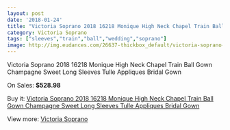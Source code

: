 ```yaml
---
layout: post
date: '2018-01-24'
title: "Victoria Soprano 2018 16218 Monique High Neck Chapel Train Ball Gown Champagne Sweet Long Sleeves Tulle Appliques Bridal Gown"
category: Victoria Soprano
tags: ["sleeves","train","ball","wedding","soprano"]
image: http://img.eudances.com/26637-thickbox_default/victoria-soprano-2018-16218-monique-high-neck-chapel-train-ball-gown-champagne-sweet-long-sleeves-tulle-appliques-bridal-gown.jpg
---
```

Victoria Soprano 2018 16218 Monique High Neck Chapel Train Ball Gown Champagne Sweet Long Sleeves Tulle Appliques Bridal Gown

On Sales: **$528.98**
<a href="https://www.eudances.com/en/victoria-soprano/8907-victoria-soprano-2018-16218-monique-high-neck-chapel-train-ball-gown-champagne-sweet-long-sleeves-tulle-appliques-bridal-gown.html"><amp-img layout="responsive" width="600" height="600" src="//img.eudances.com/26637-thickbox_default/victoria-soprano-2018-16218-monique-high-neck-chapel-train-ball-gown-champagne-sweet-long-sleeves-tulle-appliques-bridal-gown.jpg" alt="Victoria Soprano 2018 16218 Monique High Neck Chapel Train Ball Gown Champagne Sweet Long Sleeves Tulle Appliques Bridal Gown 0" /></a>
<a href="https://www.eudances.com/en/victoria-soprano/8907-victoria-soprano-2018-16218-monique-high-neck-chapel-train-ball-gown-champagne-sweet-long-sleeves-tulle-appliques-bridal-gown.html"><amp-img layout="responsive" width="600" height="600" src="//img.eudances.com/26644-thickbox_default/victoria-soprano-2018-16218-monique-high-neck-chapel-train-ball-gown-champagne-sweet-long-sleeves-tulle-appliques-bridal-gown.jpg" alt="Victoria Soprano 2018 16218 Monique High Neck Chapel Train Ball Gown Champagne Sweet Long Sleeves Tulle Appliques Bridal Gown 1" /></a>
<a href="https://www.eudances.com/en/victoria-soprano/8907-victoria-soprano-2018-16218-monique-high-neck-chapel-train-ball-gown-champagne-sweet-long-sleeves-tulle-appliques-bridal-gown.html"><amp-img layout="responsive" width="600" height="600" src="//img.eudances.com/26643-thickbox_default/victoria-soprano-2018-16218-monique-high-neck-chapel-train-ball-gown-champagne-sweet-long-sleeves-tulle-appliques-bridal-gown.jpg" alt="Victoria Soprano 2018 16218 Monique High Neck Chapel Train Ball Gown Champagne Sweet Long Sleeves Tulle Appliques Bridal Gown 2" /></a>
<a href="https://www.eudances.com/en/victoria-soprano/8907-victoria-soprano-2018-16218-monique-high-neck-chapel-train-ball-gown-champagne-sweet-long-sleeves-tulle-appliques-bridal-gown.html"><amp-img layout="responsive" width="600" height="600" src="//img.eudances.com/26642-thickbox_default/victoria-soprano-2018-16218-monique-high-neck-chapel-train-ball-gown-champagne-sweet-long-sleeves-tulle-appliques-bridal-gown.jpg" alt="Victoria Soprano 2018 16218 Monique High Neck Chapel Train Ball Gown Champagne Sweet Long Sleeves Tulle Appliques Bridal Gown 3" /></a>
<a href="https://www.eudances.com/en/victoria-soprano/8907-victoria-soprano-2018-16218-monique-high-neck-chapel-train-ball-gown-champagne-sweet-long-sleeves-tulle-appliques-bridal-gown.html"><amp-img layout="responsive" width="600" height="600" src="//img.eudances.com/26641-thickbox_default/victoria-soprano-2018-16218-monique-high-neck-chapel-train-ball-gown-champagne-sweet-long-sleeves-tulle-appliques-bridal-gown.jpg" alt="Victoria Soprano 2018 16218 Monique High Neck Chapel Train Ball Gown Champagne Sweet Long Sleeves Tulle Appliques Bridal Gown 4" /></a>
<a href="https://www.eudances.com/en/victoria-soprano/8907-victoria-soprano-2018-16218-monique-high-neck-chapel-train-ball-gown-champagne-sweet-long-sleeves-tulle-appliques-bridal-gown.html"><amp-img layout="responsive" width="600" height="600" src="//img.eudances.com/26640-thickbox_default/victoria-soprano-2018-16218-monique-high-neck-chapel-train-ball-gown-champagne-sweet-long-sleeves-tulle-appliques-bridal-gown.jpg" alt="Victoria Soprano 2018 16218 Monique High Neck Chapel Train Ball Gown Champagne Sweet Long Sleeves Tulle Appliques Bridal Gown 5" /></a>
<a href="https://www.eudances.com/en/victoria-soprano/8907-victoria-soprano-2018-16218-monique-high-neck-chapel-train-ball-gown-champagne-sweet-long-sleeves-tulle-appliques-bridal-gown.html"><amp-img layout="responsive" width="600" height="600" src="//img.eudances.com/26639-thickbox_default/victoria-soprano-2018-16218-monique-high-neck-chapel-train-ball-gown-champagne-sweet-long-sleeves-tulle-appliques-bridal-gown.jpg" alt="Victoria Soprano 2018 16218 Monique High Neck Chapel Train Ball Gown Champagne Sweet Long Sleeves Tulle Appliques Bridal Gown 6" /></a>
<a href="https://www.eudances.com/en/victoria-soprano/8907-victoria-soprano-2018-16218-monique-high-neck-chapel-train-ball-gown-champagne-sweet-long-sleeves-tulle-appliques-bridal-gown.html"><amp-img layout="responsive" width="600" height="600" src="//img.eudances.com/26638-thickbox_default/victoria-soprano-2018-16218-monique-high-neck-chapel-train-ball-gown-champagne-sweet-long-sleeves-tulle-appliques-bridal-gown.jpg" alt="Victoria Soprano 2018 16218 Monique High Neck Chapel Train Ball Gown Champagne Sweet Long Sleeves Tulle Appliques Bridal Gown 7" /></a>

Buy it: [Victoria Soprano 2018 16218 Monique High Neck Chapel Train Ball Gown Champagne Sweet Long Sleeves Tulle Appliques Bridal Gown](https://www.eudances.com/en/victoria-soprano/8907-victoria-soprano-2018-16218-monique-high-neck-chapel-train-ball-gown-champagne-sweet-long-sleeves-tulle-appliques-bridal-gown.html "Victoria Soprano 2018 16218 Monique High Neck Chapel Train Ball Gown Champagne Sweet Long Sleeves Tulle Appliques Bridal Gown")

View more: [Victoria Soprano](https://www.eudances.com/en/132-victoria-soprano "Victoria Soprano")